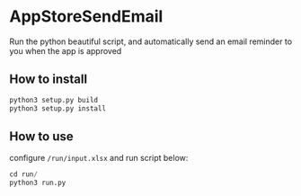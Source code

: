 # AppStoreSendEmail

Run the python beautiful script, and automatically send an email reminder to you when the app is approved

## How to install

```python
python3 setup.py build
python3 setup.py install
```

## How to use

configure `/run/input.xlsx` and run script below: 

```python
cd run/
python3 run.py
```
